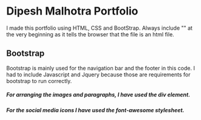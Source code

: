 # Dipesh Malhotra Portfolio
I made this portfolio using HTML, CSS and BootStrap. 
Always include "<!doctype html>" at the very beginning as it tells the
browser that the file is an html file.


## Bootstrap 

Bootstrap is mainly used for the navigation bar and the footer in this code.
I had to include Javascript and Jquery because those are requirements for 
bootstrap to run correctly.

##### For arranging the images and paragraphs, I have used the div element.

##### For the social media icons I have used the font-awesome stylesheet.
